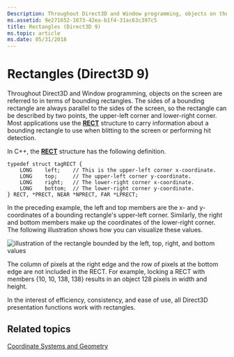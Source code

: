 ```yaml
---
Description: Throughout Direct3D and Window programming, objects on the screen are referred to in terms of bounding rectangles.
ms.assetid: 9e271652-1673-42ea-b1f4-31ac63c397c5
title: Rectangles (Direct3D 9)
ms.topic: article
ms.date: 05/31/2018
---
```


# Rectangles (Direct3D 9)

Throughout Direct3D and Window programming, objects on the screen are referred to in terms of bounding rectangles. The sides of a bounding rectangle are always parallel to the sides of the screen, so the rectangle can be described by two points, the upper-left corner and lower-right corner. Most applications use the [**RECT**](/previous-versions//dd162897(v=vs.85)) structure to carry information about a bounding rectangle to use when blitting to the screen or performing hit detection.

In C++, the [**RECT**](/previous-versions//dd162897(v=vs.85)) structure has the following definition.


```
typedef struct tagRECT { 
    LONG    left;    // This is the upper-left corner x-coordinate.
    LONG    top;     // The upper-left corner y-coordinate.
    LONG    right;   // The lower-right corner x-coordinate.
    LONG    bottom;  // The lower-right corner y-coordinate.
} RECT, *PRECT, NEAR *NPRECT, FAR *LPRECT; 
```



In the preceding example, the left and top members are the x- and y-coordinates of a bounding rectangle's upper-left corner. Similarly, the right and bottom members make up the coordinates of the lower-right corner. The following illustration shows how you can visualize these values.

![illustration of the rectangle bounded by the left, top, right, and bottom values](images/rect.png)

The column of pixels at the right edge and the row of pixels at the bottom edge are not included in the RECT. For example, locking a RECT with members {10, 10, 138, 138} results in an object 128 pixels in width and height.

In the interest of efficiency, consistency, and ease of use, all Direct3D presentation functions work with rectangles.

## Related topics

<dl> <dt>

[Coordinate Systems and Geometry](coordinate-systems-and-geometry.md)
</dt> </dl>

 

 